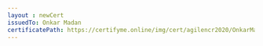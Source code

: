 ```yaml
--- 
layout : newCert 
issuedTo: Onkar Madan 
certificatePath: https://certifyme.online/img/cert/agilencr2020/OnkarMadan_7ff3d.png
--- 
```

